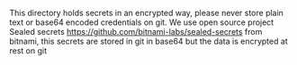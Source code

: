 This directory holds secrets in an encrypted way, please never store plain text or base64 encoded credentials on git.
We use open source project Sealed secrets https://github.com/bitnami-labs/sealed-secrets from bitnami, this secrets are stored in git in base64 but the data is encrypted at rest on git
